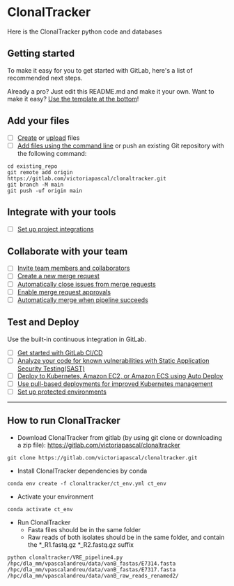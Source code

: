 # ClonalTracker

Here is the ClonalTracker python code and databases

## Getting started

To make it easy for you to get started with GitLab, here's a list of recommended next steps.

Already a pro? Just edit this README.md and make it your own. Want to make it easy? [Use the template at the bottom](#editing-this-readme)!

## Add your files

- [ ] [Create](https://docs.gitlab.com/ee/user/project/repository/web_editor.html#create-a-file) or [upload](https://docs.gitlab.com/ee/user/project/repository/web_editor.html#upload-a-file) files
- [ ] [Add files using the command line](https://docs.gitlab.com/ee/gitlab-basics/add-file.html#add-a-file-using-the-command-line) or push an existing Git repository with the following command:

```
cd existing_repo
git remote add origin https://gitlab.com/victoriapascal/clonaltracker.git
git branch -M main
git push -uf origin main
```

## Integrate with your tools

- [ ] [Set up project integrations](https://gitlab.com/victoriapascal/clonaltracker/-/settings/integrations)

## Collaborate with your team

- [ ] [Invite team members and collaborators](https://docs.gitlab.com/ee/user/project/members/)
- [ ] [Create a new merge request](https://docs.gitlab.com/ee/user/project/merge_requests/creating_merge_requests.html)
- [ ] [Automatically close issues from merge requests](https://docs.gitlab.com/ee/user/project/issues/managing_issues.html#closing-issues-automatically)
- [ ] [Enable merge request approvals](https://docs.gitlab.com/ee/user/project/merge_requests/approvals/)
- [ ] [Automatically merge when pipeline succeeds](https://docs.gitlab.com/ee/user/project/merge_requests/merge_when_pipeline_succeeds.html)

## Test and Deploy

Use the built-in continuous integration in GitLab.

- [ ] [Get started with GitLab CI/CD](https://docs.gitlab.com/ee/ci/quick_start/index.html)
- [ ] [Analyze your code for known vulnerabilities with Static Application Security Testing(SAST)](https://docs.gitlab.com/ee/user/application_security/sast/)
- [ ] [Deploy to Kubernetes, Amazon EC2, or Amazon ECS using Auto Deploy](https://docs.gitlab.com/ee/topics/autodevops/requirements.html)
- [ ] [Use pull-based deployments for improved Kubernetes management](https://docs.gitlab.com/ee/user/clusters/agent/)
- [ ] [Set up protected environments](https://docs.gitlab.com/ee/ci/environments/protected_environments.html)

***

## How to run ClonalTracker
- Download ClonalTracker from gitlab (by using git clone or downloading a zip file): https://gitlab.com/victoriapascal/clonaltracker

```
git clone https://gitlab.com/victoriapascal/clonaltracker.git
```

- Install ClonalTracker dependencies by conda
```
conda env create -f clonaltracker/ct_env.yml ct_env
```

- Activate your environment
```
conda activate ct_env
```

- Run ClonalTracker
	- Fasta files should be in the same folder
	- Raw reads of both isolates should be in the same folder, and contain the *_R1.fastq.gz *_R2.fastq.gz suffix
```
python clonaltracker/VRE_pipeline4.py /hpc/dla_mm/vpascalandreu/data/vanB_fastas/E7314.fasta /hpc/dla_mm/vpascalandreu/data/vanB_fastas/E7317.fasta /hpc/dla_mm/vpascalandreu/data/vanB_raw_reads_renamed2/
```

